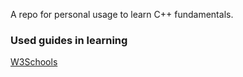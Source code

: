 A repo for personal usage to learn C++ fundamentals.

### Used guides in learning

[W3Schools](https://www.w3schools.com/cpp/default.asp)
